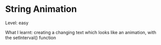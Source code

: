 # String Animation

Level: easy

What I learnt: creating a changing text which looks like an animation, with the setInterval() function

